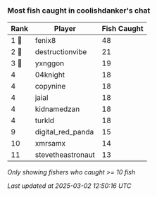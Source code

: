 ### Most fish caught in coolishdanker's chat
| Rank | Player | Fish Caught |
|------|--------|-----------|
| 1 🥇  | fenix8  | 48 |
| 2 🥈  | destructionvibe  | 21 |
| 3 🥉  | yxnggon  | 19 |
| 4  | 04knight  | 18 |
| 4  | copynine  | 18 |
| 4  | jaial  | 18 |
| 4  | kidnamedzan  | 18 |
| 4  | turkld  | 18 |
| 9  | digital_red_panda  | 15 |
| 10  | xmrsamx  | 14 |
| 11  | stevetheastronaut  | 13 |

_Only showing fishers who caught >= 10 fish_

_Last updated at 2025-03-02 12:50:16 UTC_